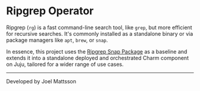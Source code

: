 # Ripgrep Operator

Ripgrep (`rg`) is a fast command-line search tool, like `grep`, but more efficient for recursive searches. It's commonly installed as a standalone binary or via package managers like `apt`, `brew`, or `snap`.

In essence, this project uses the [Ripgrep Snap Package](https://snapcraft.io/ripgrep) as a baseline and extends it into a standalone deployed and orchestrated Charm component on Juju, tailored for a wider range of use cases.


---

Developed by Joel Mattsson